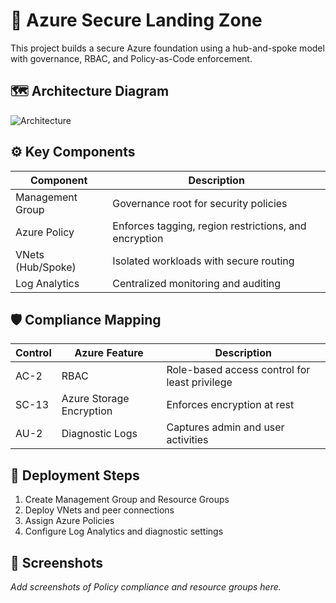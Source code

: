 # 🧱 Azure Secure Landing Zone

This project builds a secure Azure foundation using a hub-and-spoke model with governance, RBAC, and Policy-as-Code enforcement.

## 🗺️ Architecture Diagram
![Architecture](./docs/architecture-diagram.png)

## ⚙️ Key Components
| Component | Description |
|------------|--------------|
| Management Group | Governance root for security policies |
| Azure Policy | Enforces tagging, region restrictions, and encryption |
| VNets (Hub/Spoke) | Isolated workloads with secure routing |
| Log Analytics | Centralized monitoring and auditing |

## 🛡️ Compliance Mapping
| Control | Azure Feature | Description |
|----------|----------------|--------------|
| AC-2 | RBAC | Role-based access control for least privilege |
| SC-13 | Azure Storage Encryption | Enforces encryption at rest |
| AU-2 | Diagnostic Logs | Captures admin and user activities |

## 🚀 Deployment Steps
1. Create Management Group and Resource Groups  
2. Deploy VNets and peer connections  
3. Assign Azure Policies  
4. Configure Log Analytics and diagnostic settings  

## 📸 Screenshots
_Add screenshots of Policy compliance and resource groups here._
